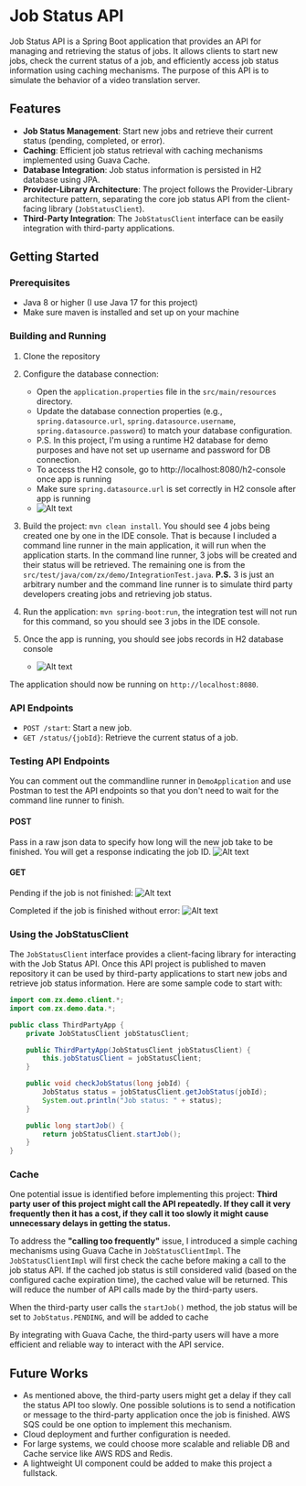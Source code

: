 # Job Status API

Job Status API is a Spring Boot application that provides an API for managing and retrieving the status of jobs. It allows clients to start new jobs, check the current status of a job, and efficiently access job status information using caching mechanisms.
The purpose of this API is to simulate the behavior of a video translation server.

## Features

- **Job Status Management**: Start new jobs and retrieve their current status (pending, completed, or error).
- **Caching**: Efficient job status retrieval with caching mechanisms implemented using Guava Cache.
- **Database Integration**: Job status information is persisted in H2 database using JPA.
- **Provider-Library Architecture**: The project follows the Provider-Library architecture pattern, separating the core job status API from the client-facing library (`JobStatusClient`).
- **Third-Party Integration**: The `JobStatusClient` interface can be easily integration with third-party applications.

## Getting Started

### Prerequisites

- Java 8 or higher (I use Java 17 for this project)
- Make sure maven is installed and set up on your machine

### Building and Running

1. Clone the repository
2. Configure the database connection:
    - Open the `application.properties` file in the `src/main/resources` directory.
    - Update the database connection properties (e.g., `spring.datasource.url`, `spring.datasource.username`, `spring.datasource.password`) to match your database configuration.
    - P.S. In this project, I'm using a runtime H2 database for demo purposes and have not set up username and password for DB connection.
    - To access the H2 console, go to http://localhost:8080/h2-console once app is running
    - Make sure `spring.datasource.url` is set correctly in H2 console after app is running
    - ![Alt text](pngs/h2_connection.png)

3. Build the project: `mvn clean install`. You should see 4 jobs being created one by one in the IDE console. That is because I included
a command line runner in the main application, it will run when the application starts. In the command line runner, 3 jobs will be created and their
status will be retrieved. The remaining one is from the `src/test/java/com/zx/demo/IntegrationTest.java`. **P.S.** 3 is just an arbitrary number and 
the command line runner is to simulate third party developers creating jobs and retrieving job status.
4. Run the application: `mvn spring-boot:run`, the integration test will not run for this command, so you should see 3 jobs in the IDE console.
5. Once the app is running, you should see jobs records in H2 database console
    - ![Alt text](pngs/h2_console.png)


The application should now be running on `http://localhost:8080`.

### API Endpoints

- `POST /start`: Start a new job.
- `GET /status/{jobId}`: Retrieve the current status of a job.

### Testing API Endpoints
You can comment out the commandline runner in `DemoApplication` and use Postman to test the API endpoints so that you don't need to wait for the command line runner to finish.

#### POST
Pass in a raw json data to specify how long will the new job take to be finished. You will get a response indicating the job ID.
![Alt text](pngs/Postman_post.png)

#### GET
Pending if the job is not finished:
![Alt text](pngs/Postman_get_PENDING.png)  

Completed if the job is finished without error:
![Alt text](pngs/Postman_get_COMPLETED.png)  

### Using the JobStatusClient

The `JobStatusClient` interface provides a client-facing library for interacting with the Job Status API. Once this API project is published to maven repository it can be used by third-party applications to start new jobs and retrieve job status information.
Here are some sample code to start with:
```java
import com.zx.demo.client.*;
import com.zx.demo.data.*;

public class ThirdPartyApp {
    private JobStatusClient jobStatusClient;

    public ThirdPartyApp(JobStatusClient jobStatusClient) {
        this.jobStatusClient = jobStatusClient;
    }

    public void checkJobStatus(long jobId) {
        JobStatus status = jobStatusClient.getJobStatus(jobId);
        System.out.println("Job status: " + status);
    }

    public long startJob() {
        return jobStatusClient.startJob();
    }
}
```
### Cache
One potential issue is identified before implementing this project: **Third party user of this project might call the API repeatedly. If they call it very frequently then it has a cost,
if they call it too slowly it might cause unnecessary delays in getting the status.**  

To address the **"calling too frequently"** issue, I introduced a simple caching mechanisms using Guava Cache in `JobStatusClientImpl`.
The `JobStatusClientImpl` will first check the cache before making a call to the job status API. If the cached job status is still considered valid (based on the configured cache expiration time), the cached value will be returned. This will reduce the number of API calls made by the third-party users.

When the third-party user calls the `startJob()` method, the job status will be set to `JobStatus.PENDING`, and will be added to cache

By integrating with Guava Cache, the third-party users will have a more efficient and reliable way to interact with the API service.

## Future Works
- As mentioned above, the third-party users might get a delay if they call the status API too slowly. One possible solutions is to send a notification or message to the third-party application once the job is finished.
AWS SQS could be one option to implement this mechanism.
- Cloud deployment and further configuration is needed.
- For large systems, we could choose more scalable and reliable DB and Cache service like AWS RDS and Redis.
- A lightweight UI component could be added to make this project a fullstack.

